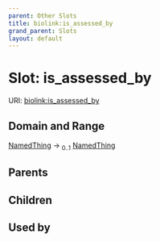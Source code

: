 ```yaml
---
parent: Other Slots
title: biolink:is_assessed_by
grand_parent: Slots
layout: default
---
```


# Slot: is_assessed_by




URI: [biolink:is_assessed_by](https://w3id.org/biolink/vocab/is_assessed_by)

## Domain and Range

[NamedThing](NamedThing.md) ->  <sub>0..1</sub> [NamedThing](NamedThing.md)

## Parents


## Children


## Used by

